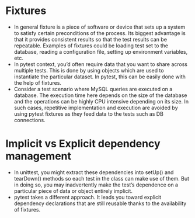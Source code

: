 # Fixtures
* In general fixture is a piece of software or device that sets up a system to satisfy certain preconditions of the process. Its biggest advantage is that it provides consistent results so that the test results can be repeatable. Examples of fixtures could be loading test set to the database, reading a configuration file, setting up environment variables, etc.
* In pytest context, you’d often require data that you want to share across multiple tests. This is done by using objects which are used to instantiate the particular dataset. In pytest, this can be easily done with the help of fixtures.
* Consider a test scenario where MySQL queries are executed on a database. The execution time here depends on the size of the database and the operations can be highly CPU intensive depending on its size. In such cases, repetitive implementation and execution are avoided by using pytest fixtures as they feed data to the tests such as DB connections. 

# Implicit vs Explicit dependency management
* In unittest, you might extract these dependencies into setUp() and tearDown() methods so each test in the class can make use of them. But in doing so, you may inadvertently make the test’s dependence on a particular piece of data or object entirely implicit.
* pytest takes a different approach. It leads you toward explicit dependency declarations that are still reusable thanks to the availability of fixtures.
